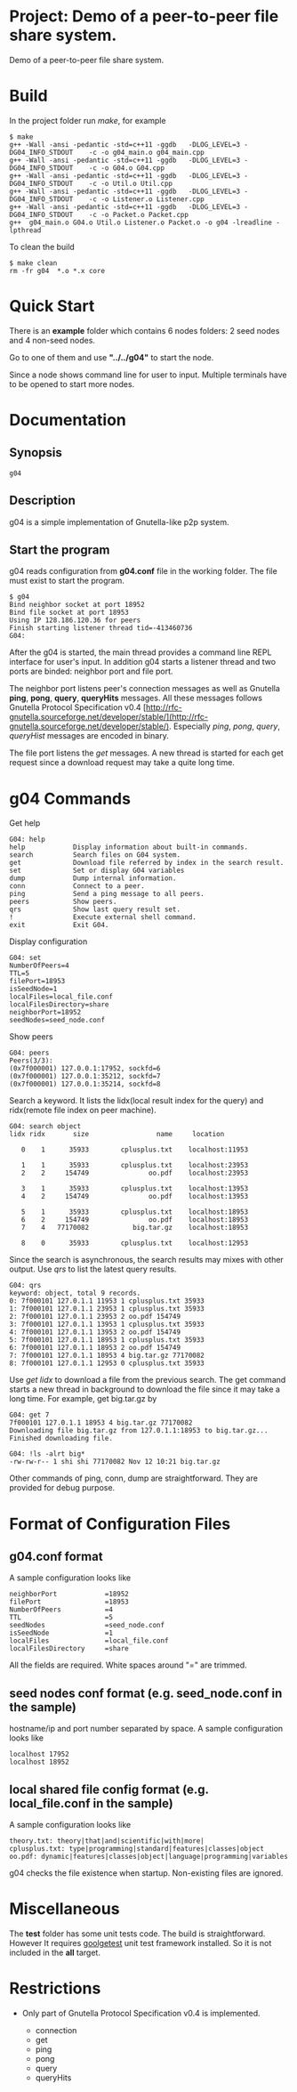 Project: Demo of a peer-to-peer file share system.
==================
Demo of a peer-to-peer file share system.

Build
==================
In the project folder run _make_, for example 

	$ make
	g++ -Wall -ansi -pedantic -std=c++11 -ggdb	 -DLOG_LEVEL=3 -DG04_INFO_STDOUT    -c -o g04_main.o g04_main.cpp
	g++ -Wall -ansi -pedantic -std=c++11 -ggdb	 -DLOG_LEVEL=3 -DG04_INFO_STDOUT    -c -o G04.o G04.cpp
	g++ -Wall -ansi -pedantic -std=c++11 -ggdb	 -DLOG_LEVEL=3 -DG04_INFO_STDOUT    -c -o Util.o Util.cpp
	g++ -Wall -ansi -pedantic -std=c++11 -ggdb	 -DLOG_LEVEL=3 -DG04_INFO_STDOUT    -c -o Listener.o Listener.cpp
	g++ -Wall -ansi -pedantic -std=c++11 -ggdb	 -DLOG_LEVEL=3 -DG04_INFO_STDOUT    -c -o Packet.o Packet.cpp
	g++  g04_main.o G04.o Util.o Listener.o Packet.o -o g04 -lreadline -lpthread

	
To clean the build
	       
	$ make clean
	rm -fr g04  *.o *.x core


Quick Start 
==================
There is an **example** folder which contains 6 nodes folders: 2 seed nodes and 4 non-seed nodes.

Go to one of them and use __"../../g04"__ to start the node. 

Since a node shows command line for user to input. Multiple terminals have to be opened to start more nodes. 
	
Documentation
==================
Synopsis
--------

	g04

Description
-----------
g04 is a simple implementation of Gnutella-like p2p system. 

Start the program
-----------------
g04 reads configuration from __g04.conf__ file in the working folder. The file must exist to start the program. 
 
	$ g04
	Bind neighbor socket at port 18952
	Bind file socket at port 18953
	Using IP 128.186.120.36 for peers
	Finish starting listener thread tid=-413460736
	G04:

After the g04 is started, the main thread provides a command line  REPL interface for user's input. 
In addition g04 starts a listener thread and two ports are binded: neighbor port and file port.

The neighbor port listens peer's connection messages as well as Gnutella __ping__, __pong__, __query__, __queryHits__ messages.
All these messages follows Gnutella Protocol Specification v0.4 [http://rfc-gnutella.sourceforge.net/developer/stable/](http://rfc-gnutella.sourceforge.net/developer/stable/).  Especially  _ping_, _pong_, _query_, _queryHist_ messages are encoded in binary.

The file port listens the _get_ messages. A new thread is started for each get request since a download request may take a quite long time.  






g04 Commands 
==================
Get help

	G04: help
	help            Display information about built-in commands.
	search          Search files on G04 system.
	get             Download file referred by index in the search result.
	set             Set or display G04 variables
	dump            Dump internal information.
	conn            Connect to a peer.
	ping            Send a ping message to all peers.
	peers           Show peers.
	qrs             Show last query result set.
	!               Execute external shell command.
	exit            Exit G04.


Display configuration 

	G04: set
	NumberOfPeers=4
	TTL=5
	filePort=18953
	isSeedNode=1
	localFiles=local_file.conf
	localFilesDirectory=share
	neighborPort=18952
	seedNodes=seed_node.conf


Show peers
 
	G04: peers
	Peers(3/3):
	(0x7f000001) 127.0.0.1:17952, sockfd=6
	(0x7f000001) 127.0.0.1:35212, sockfd=7
	(0x7f000001) 127.0.0.1:35214, sockfd=8

Search a keyword. It lists the lidx(local result index for the query) and ridx(remote file index on peer machine). 

	G04: search object
	lidx ridx       size                 name     location
	
	   0    1      35933        cplusplus.txt    localhost:11953
	
	   1    1      35933        cplusplus.txt    localhost:23953
	   2    2     154749               oo.pdf    localhost:23953
	
	   3    1      35933        cplusplus.txt    localhost:13953
	   4    2     154749               oo.pdf    localhost:13953
	
	   5    1      35933        cplusplus.txt    localhost:18953
	   6    2     154749               oo.pdf    localhost:18953
	   7    4   77170082           big.tar.gz    localhost:18953
	
	   8    0      35933        cplusplus.txt    localhost:12953


Since the search is asynchronous, the search results may mixes with other output. Use _qrs_ to list the latest query results.

	G04: qrs
	keyword: object, total 9 records.
	0: 7f000101 127.0.1.1 11953 1 cplusplus.txt 35933
	1: 7f000101 127.0.1.1 23953 1 cplusplus.txt 35933
	2: 7f000101 127.0.1.1 23953 2 oo.pdf 154749
	3: 7f000101 127.0.1.1 13953 1 cplusplus.txt 35933
	4: 7f000101 127.0.1.1 13953 2 oo.pdf 154749
	5: 7f000101 127.0.1.1 18953 1 cplusplus.txt 35933
	6: 7f000101 127.0.1.1 18953 2 oo.pdf 154749
	7: 7f000101 127.0.1.1 18953 4 big.tar.gz 77170082
	8: 7f000101 127.0.1.1 12953 0 cplusplus.txt 35933


Use _get lidx_ to download a file from the previous search. The get command starts a new thread in background to download the file since it may take a long time.  For example, get big.tar.gz by

	G04: get 7
	7f000101 127.0.1.1 18953 4 big.tar.gz 77170082
	Downloading file big.tar.gz from 127.0.1.1:18953 to big.tar.gz...
	Finished downloading file.
	
	G04: !ls -alrt big*
	-rw-rw-r-- 1 shi shi 77170082 Nov 12 10:21 big.tar.gz
	
Other commands of ping, conn, dump are straightforward. They are provided for debug purpose. 

Format of Configuration Files
===============================
g04.conf format
-----------------
A sample configuration looks like

	neighborPort            =18952
	filePort                =18953
	NumberOfPeers           =4
	TTL                     =5
	seedNodes               =seed_node.conf
	isSeedNode              =1
	localFiles              =local_file.conf
	localFilesDirectory     =share

All the fields are required.  White spaces around "=" are trimmed. 

seed nodes conf format (e.g. seed_node.conf in the sample)
-------------------------------------------------------
hostname/ip and port number separated by space.  A sample configuration looks like

	localhost 17952
	localhost 18952

local shared file config format (e.g. local_file.conf in the sample)
-------------------------------------------------------
A sample configuration looks like

	theory.txt: theory|that|and|scientific|with|more|
	cplusplus.txt: type|programming|standard|features|classes|object
	oo.pdf: dynamic|features|classes|object|language|programming|variables

g04 checks the file existence when startup. Non-existing files are ignored.


Miscellaneous
=============
The __test__ folder has some unit tests code. The build is straightforward. However It requires [goolgetest](https://github.com/google/googletest) unit test framework installed. So it is not included in the **all** target.   

Restrictions
=============
* Only part of Gnutella Protocol Specification v0.4 is implemented.  
	
	- connection
	- get
	- ping
	- pong
	- query
	- queryHits




